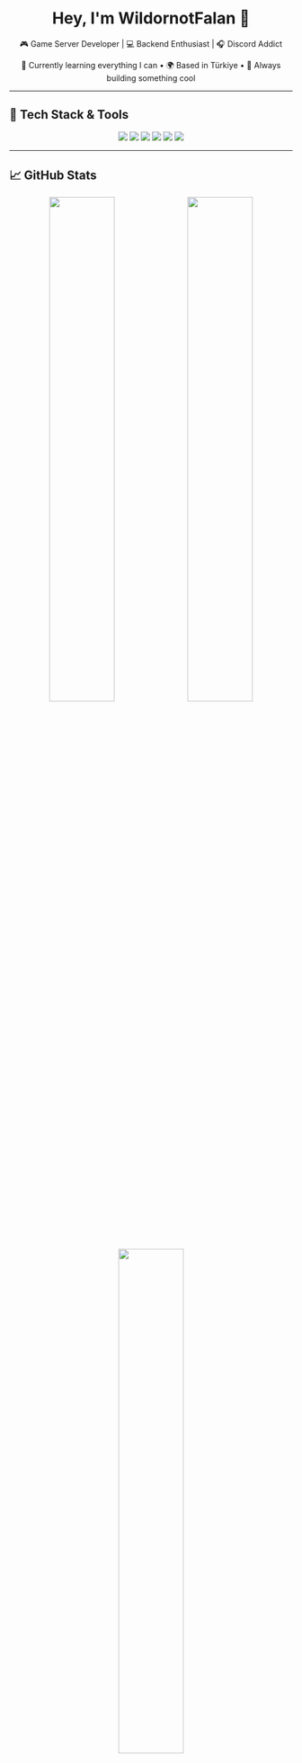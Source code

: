 <h1 align="center">Hey, I'm WildornotFalan 👋</h1>

<p align="center">
  🎮 Game Server Developer | 💻 Backend Enthusiast | 🎧 Discord Addict  
</p>

<p align="center">
  🧠 Currently learning everything I can • 🌍 Based in Türkiye • 🎤 Always building something cool
</p>

---

## 🧰 Tech Stack & Tools

<div align="center">
  <img src="https://img.shields.io/badge/-Lua-000?&logo=lua&logoColor=white" />
  <img src="https://img.shields.io/badge/-JavaScript-F7DF1E?&logo=javascript&logoColor=black" />
  <img src="https://img.shields.io/badge/-Python-3776AB?&logo=python&logoColor=white" />
  <img src="https://img.shields.io/badge/-Node.js-339933?&logo=node.js&logoColor=white" />
  <img src="https://img.shields.io/badge/-Git-F05032?&logo=git&logoColor=white" />
  <img src="https://img.shields.io/badge/-VS%20Code-007ACC?&logo=visual-studio-code&logoColor=white" />
</div>

---

## 📈 GitHub Stats

<div align="center">
  <img src="https://github-readme-stats.vercel.app/api?username=WildorNotFalan&show_icons=true&theme=tokyonight&count_private=true" width="48%" />
  <img src="https://github-readme-streak-stats.herokuapp.com/?user=WildorNotFalan&theme=tokyonight" width="48%" />
  <img src="https://github-readme-stats.vercel.app/api/top-langs/?username=WildorNotFalan&layout=compact&theme=tokyonight" width="48%" />
</div>

---

## 🎧 Discord Presence

<div align="center">
  <img src="https://lanyard.cnrad.dev/api/942455352937558076?theme=dark&animated=true&hideDiscriminators=false&borderRadius=10px">
</div>

---

## 🔗 Connect With Me

<p align="center">
  <a href="https://discord.gg/vayuCQuCT3" target="_blank"> <img src="https://img.shields.io/badge/Discord-7289DA?style=flat&logo=discord&logoColor=white"/> </a>
  <a href="https://www.instagram.com/wildornot" target="_blank"> <img src="https://img.shields.io/badge/Instagram-E4405F?style=flat&logo=instagram&logoColor=white"/> </a>
  <a href="wildornot0@gmail.com"> <img src="https://img.shields.io/badge/E--Mail-D14836?style=flat&logo=gmail&logoColor=white"/> </a>
</p>

---

## ⚡ Fun Facts

- 🌙 Aktifim: genelde gece 2’de uyanık olurum.
- 🧩 Oyun sunucularında optimizasyon manyağıyım.
- 🥁 Müziği ve görsel düzenlemeyi seviyorum.
- 🧠 "Aşırı detaycı" benim göbek adım olabilir.

---

## 💬 Motto

> “Bazı şeyler koda dökülemez… ama çoğu dökülür.”

---

<h3 align="center">Thanks for visiting! 🚀</h3>
